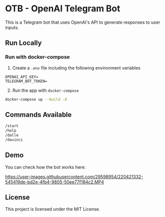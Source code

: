 # OTB - OpenAI Telegram Bot

This is a Telegram bot that uses OpenAI's API to generate responses to user inputs.
## Run Locally

### Run with docker-compose

1. Create a `.env` file including the following environment variables

```
OPENAI_API_KEY=
TELEGRAM_BOT_TOKEN=
```

2. Run the app with `docker-compose`

```bash
docker-compose up --build -d
```
## Commands Available

```bash
/start
/help
/dalle 
/davinci
```

## Demo

You can check how the bot works here:

https://user-images.githubusercontent.com/29598954/220421332-545419de-bd2e-4fb4-9805-50ee77f184c2.MP4

## License

This project is licensed under the MIT License.
